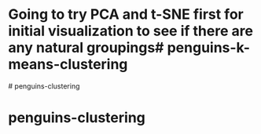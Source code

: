 # Going to try PCA and t-SNE first for initial visualization to see if there are any natural groupings#   p e n g u i n s - k - m e a n s - c l u s t e r i n g  
 # penguins-clustering
# penguins-clustering
